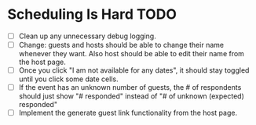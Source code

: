 # Scheduling Is Hard TODO

- [ ] Clean up any unnecessary debug logging.
- [ ] Change: guests and hosts should be able to change their name whenever they want. Also host should be able to edit their name from the host page.
- [ ] Once you click "I am not available for any dates", it should stay toggled until you click some date cells.
- [ ] If the event has an unknown number of guests, the # of respondents should just show "# responded" instead of "# of unknown (expected) responded"
- [ ] Implement the generate guest link functionality from the host page.

